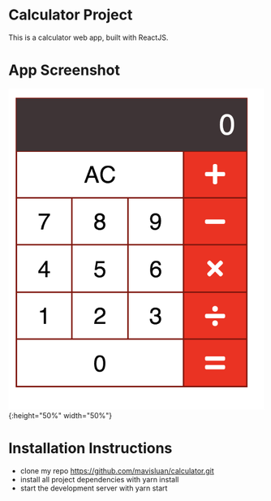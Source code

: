 # Calculator Project
This is a calculator web app, built with ReactJS.


# App Screenshot
![500 * 400 ](src/screenshot.png){:height="50%" width="50%"}


# Installation Instructions
- clone my repo https://github.com/mavisluan/calculator.git
- install all project dependencies with yarn install
- start the development server with yarn start

